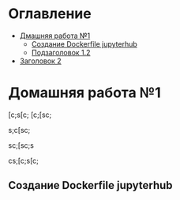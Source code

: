 # Оглавление
- [Дмашняя работа №1](#домашняя-работа-1)
  - [Создание Dockerfile jupyterhub](#cоздание_dockerfile_jupyterhub)
  - [Подзаголовок 1.2](#подзаголовок-12)
- [Заголовок 2](#заголовок-2)

# Домашняя работа №1
[c;s[c;
[c;[sc;

s;c[sc;


sc;[sc;s


cs;[c;s[c;
## Создание Dockerfile jupyterhub 
